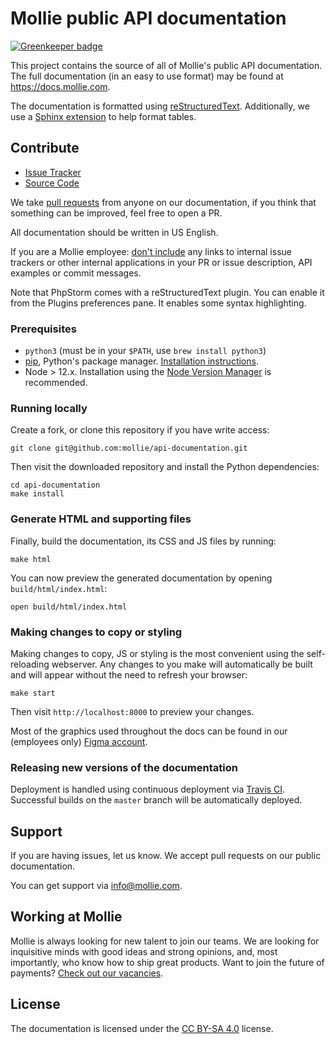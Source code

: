 # Mollie public API documentation

[![Greenkeeper badge](https://badges.greenkeeper.io/mollie/api-documentation.svg)](https://greenkeeper.io/)

This project contains the source of all of Mollie's public API documentation. The full documentation (in an easy to use
format) may be found at https://docs.mollie.com.

The documentation is formatted using [reStructuredText](http://www.sphinx-doc.org/en/master/rest.html). Additionally, we
use a [Sphinx extension](https://cloud-sptheme.readthedocs.io/en/latest/lib/cloud_sptheme.ext.table_styling.html) to
help format tables.

## Contribute

- [Issue Tracker](https://github.com/mollie/api-documentation/issues)
- [Source Code](https://github.com/mollie/api-documentation)

We take [pull requests](https://github.com/mollie/api-documentation/pulls) from anyone on our documentation, if you
think that something can be improved, feel free to open a PR.

All documentation should be written in US English.

If you are a Mollie employee: [don't include](https://en.wikipedia.org/wiki/Operations_security) any links to internal
issue trackers or other internal applications in your PR or issue description, API examples or commit messages.

Note that PhpStorm comes with a reStructuredText plugin. You can enable it from the Plugins preferences pane. It enables
some syntax highlighting.

### Prerequisites

- `python3` (must be in your `$PATH`, use `brew install python3`)
- [pip](https://pypi.org/project/pip/), Python's package manager.
  [Installation instructions](https://pip.pypa.io/en/stable/installing/).
- Node > 12.x. Installation using the [Node Version Manager](https://github.com/nvm-sh/nvm) is recommended.

### Running locally

Create a fork, or clone this repository if you have write access:

```shell
git clone git@github.com:mollie/api-documentation.git
```

Then visit the downloaded repository and install the Python dependencies:

```shell
cd api-documentation
make install
```

### Generate HTML and supporting files

Finally, build the documentation, its CSS and JS files by running:

```shell
make html
```

You can now preview the generated documentation by opening `build/html/index.html`:

```shell
open build/html/index.html
```

### Making changes to copy or styling

Making changes to copy, JS or styling is the most convenient using the self-reloading webserver. Any changes to you make
will automatically be built and will appear without the need to refresh your browser:

```shell
make start
```

Then visit `http://localhost:8000` to preview your changes.

Most of the graphics used throughout the docs can be found in our (employees only) [Figma account](https://www.figma.com/).

### Releasing new versions of the documentation

Deployment is handled using continuous deployment via [Travis CI](https://docs.travis-ci.com/user/deployment/).
Successful builds on the `master` branch will be automatically deployed.

## Support

If you are having issues, let us know. We accept pull requests on our public documentation.

You can get support via info@mollie.com.

## Working at Mollie

Mollie is always looking for new talent to join our teams. We are looking for inquisitive minds with good ideas and
strong opinions, and, most importantly, who know how to ship great products. Want to join the future of payments?
[Check out our vacancies](https://jobs.mollie.com).

## License

The documentation is licensed under the [CC BY-SA 4.0](https://creativecommons.org/licenses/by-sa/4.0/?) license.
